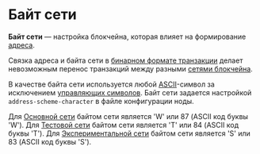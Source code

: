 # Байт сети

**Байт сети** — настройка блокчейна, которая влияет на формирование [адреса](/blockchain/account/address.md).

Связка адреса и байта сети в [бинарном формате транзакции](/blockchain/binary-format/transaction-binary-format.md) делает невозможным перенос транзакций между разными [сетями блокчейна](/blockchain/blockchain-network.md).

В качестве байта сети используется любой [ASCII](https://ru.wikipedia.org/wiki/ASCII)-символ за исключением [управляющих символов](https://ru.wikipedia.org/wiki/ASCII#Управляющие_символы). Байт сети задается настройкой `address-scheme-character` в файле конфигурации ноды.

Для [Основной сети](/blockchain/blockchain-network/main-network.md) байтом сети является 'W' или 87 (ASCII код буквы 'W').
Для [Тестовой сети](/blockchain/blockchain-network/test-network.md) байтом сети является 'T' или 84 (ASCII код  буквы 'T').
Для [Экспериментальной сети](/blockchain/blockchain-network/stage-network.md) байтом сети является 'S' или 83 (ASCII код буквы 'S').
